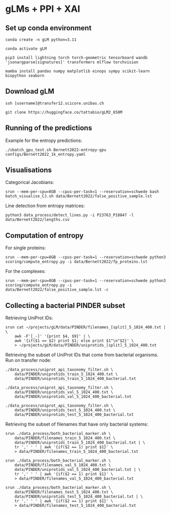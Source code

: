 # gLMs + PPI + XAI

## Set up conda environment

```
conda create -n gLM python=3.11

conda activate gLM

pip3 install lightning torch torch-geometric tensorboard wandb 'jsonargparse[signatures]' transformers mlflow torchvision

mamba install pandas numpy matplotlib einops sympy scikit-learn biopython seaborn
```

## Download gLM

```
ssh [username]@transfer12.scicore.unibas.ch

git clone https://huggingface.co/tattabio/gLM2_650M
```

## Running of the predictions

Example for the entropy predictions:

```
./sbatch_gpu_test.sh Bernett2022-entropy-gpu configs/Bernett2022_1k_entropy.yaml 
```

## Visualisations

Categorical Jacobians:

```
srun --mem-per-cpu=8GB --cpus-per-task=1 --reservation=schwede bash batch_visualise_CJ.sh data/Bernett2022/false_positive_sample.lst 
```

Line detection from entropy matrices:

```
python3 data_process/detect_lines.py -i P23763_P18847 -l data/Bernett2022/lengths.csv
```

## Computation of entropy

For single proteins:

```
srun --mem-per-cpu=8GB --cpus-per-task=1 --reservation=schwede python3 scoring/compute_entropy.py -i data/Bernett2022/fp_proteins.lst
```

For the complexes:

```
srun --mem-per-cpu=8GB --cpus-per-task=1 --reservation=schwede python3 scoring/compute_entropy.py -i data/Bernett2022/false_positive_sample.lst -c
```

## Collecting a bacterial PINDER subset

Retrieving UniProt IDs:

```
srun cat ~/projects/gLM/data/PINDER/filenames_[split]_5_1024_400.txt | \
    awk -F'[_-]' '{print $4, $9}' | \
    awk '{if($1 == $2) print $1; else print $1"\n"$2}' \
    > ~/projects/gLM/data/PINDER/uniprotids_[split]_5_1024_400.txt 
```

Retrieving the subset of UniProt IDs that come from bacterial organisms.
Run on transfer node:

```
./data_process/uniprot_api_taxonomy_filter.sh \
    data/PINDER/uniprotids_train_5_1024_400.txt \
    data/PINDER/uniprotids_train_5_1024_400_bacterial.txt

./data_process/uniprot_api_taxonomy_filter.sh \
    data/PINDER/uniprotids_val_5_1024_400.txt \
    data/PINDER/uniprotids_val_5_1024_400_bacterial.txt

./data_process/uniprot_api_taxonomy_filter.sh \
    data/PINDER/uniprotids_test_5_1024_400.txt \
    data/PINDER/uniprotids_test_5_1024_400_bacterial.txt
```

Retrieving the subset of filenames that have only bacterial systems:

```
srun ./data_process/both_bacterial_marker.sh \
    data/PINDER/filenames_train_5_1024_400.txt \
    data/PINDER/uniprotids_train_5_1024_400_bacterial.txt | \
    tr ',' ' ' | awk '{if($2 == 1) print $1}' \
    > data/PINDER/filenames_train_5_1024_400_bacterial.txt 

srun ./data_process/both_bacterial_marker.sh \
    data/PINDER/filenames_val_5_1024_400.txt \
    data/PINDER/uniprotids_val_5_1024_400_bacterial.txt | \
    tr ',' ' ' | awk '{if($2 == 1) print $1}' \
    > data/PINDER/filenames_val_5_1024_400_bacterial.txt 

srun ./data_process/both_bacterial_marker.sh \
    data/PINDER/filenames_test_5_1024_400.txt \
    data/PINDER/uniprotids_test_5_1024_400_bacterial.txt | \
    tr ',' ' ' | awk '{if($2 == 1) print $1}' \
    > data/PINDER/filenames_test_5_1024_400_bacterial.txt 
```


